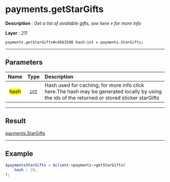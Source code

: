 # payments.getStarGifts

**Description** : *Get a list of available gifts, see here &raquo; for more info*

**Layer** : 211

```tl
payments.getStarGifts#c4563590 hash:int = payments.StarGifts;
```

---

## Parameters

| Name | Type | Description |
| :---: | :---: | :--- |
| <mark>hash</mark> | [`int`](type/int) | Hash used for caching, for more info click here.The hash may be generated locally by using the ids of the returned or stored sticker starGifts |

---

## Result

[payments.StarGifts](type/payments.StarGifts)

---

## Example

```php
$paymentsStarGifts = $client->payments->getStarGifts(
	hash : 29,
);
```
